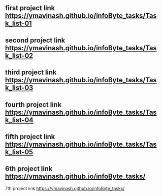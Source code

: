 first project link 
https://ymavinash.github.io/infoByte_tasks/Task_list-01
---------------------------------------------
second project link
https://ymavinash.github.io/infoByte_tasks/Task_list-02
---------------------------------------------
third project link
https://ymavinash.github.io/infoByte_tasks/Task_list-03
---------------------------------------------
fourth project link
https://ymavinash.github.io/infoByte_tasks/Task_list-04
---------------------------------------------
fifth project link
https://ymavinash.github.io/infoByte_tasks/Task_list-05
---------------------------------------------
6th project link
https://ymavinash.github.io/infoByte_tasks/
---------------------------------------------
7th project link
https://ymavinash.github.io/infoByte_tasks/

